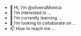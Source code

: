 - 👋 Hi, I’m @oliveiraMonica
- 👀 I’m interested in ...
- 🌱 I’m currently learning ...
- 💞️ I’m looking to collaborate on ...
- 📫 How to reach me ...

<!---
oliveiraMonica/oliveiraMonica is a ✨ special ✨ repository because its `README.md` (this file) appears on your GitHub profile.
You can click the Preview link to take a look at your changes.
--->
